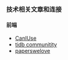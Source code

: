 ### 技术相关文章和连接

#### 前端

- [CanIUse](www.caniuse.com)
- [tidb communitity](https://asktug.com/)
- [paperswelove](https://paperswelove.org/)
